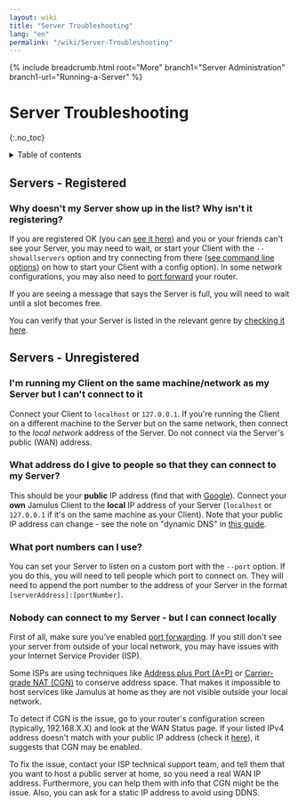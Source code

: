 ```yaml
---
layout: wiki
title: "Server Troubleshooting"
lang: "en"
permalink: "/wiki/Server-Troubleshooting"
---
```


{% include breadcrumb.html root="More" branch1="Server Administration" branch1-url="Running-a-Server" %}

# Server Troubleshooting
 {:.no_toc}

<details markdown="1">

<summary>Table of contents</summary>

* TOC
 {:toc}

</details>

## Servers - Registered 

### Why doesn't my Server show up in the list? Why isn't it registering?

If you are registered OK (you can [see it here](https://explorer.jamulus.io/)) and you or your friends can't see your Server, you may need to wait, or start your Client with the `--showallservers` option and try connecting from there ([see command line options](Software-Manual#command-line-options)) on how to start your Client with a config option). In some network configurations, you may also need to [port forward](Running-a-Server#port-forwarding) your router.

If you are seeing a message that says the Server is full, you will need to wait until a slot becomes free.

You can verify that your Server is listed in the relevant genre by [checking it here](https://explorer.jamulus.io/).

## Servers - Unregistered 

### I'm running my Client on the same machine/network as my Server but I can't connect to it

Connect your Client to `localhost` or `127.0.0.1`. If you're running the Client on a different machine to the Server but on the same network, then connect to the _local network_ address of the Server. Do not connect via the Server's public (WAN) address.

### What address do I give to people so that they can connect to my Server?

This should be your **public** IP address (find that with [Google](https://www.google.com/search?q=whatsmyip)). Connect your **own** Jamulus Client to the **local** IP address of your Server (`localhost` or `127.0.0.1` if it's on the same machine as your Client). Note that your public IP address can change - see the note on "dynamic DNS" in [this guide](Running-a-Server#dynamic-dns-and-why-you-will-probably-need-it).


### What port numbers can I use?

You can set your Server to listen on a custom port with the `--port` option. If you do this, you will need to tell people which port to connect on. They will need to append the port number to the address of your Server in the format `[serverAddress]:[portNumber]`.

### Nobody can connect to my Server - but I can connect locally

First of all, make sure you've enabled [port forwarding](Running-a-Server#port-forwarding). If you still don't see your server from outside of your local network, you may have issues with your Internet Service Provider (ISP).

Some ISPs are using techniques like [Address plus Port (A+P)](https://en.wikipedia.org/wiki/Address_plus_Port) or [Carrier-grade NAT (CGN)](https://en.wikipedia.org/wiki/Carrier-grade_NAT) to conserve address space. That makes it impossible to host services like Jamulus at home as they are not visible outside your local network.

To detect if CGN is the issue, go to your router's configuration screen (typically, 192.168.X.X) and look at the WAN Status page. If your listed IPv4 address doesn't match with your public IP address (check it [here](https://ifconfig.me)), it suggests that CGN may be enabled.

To fix the issue, contact your ISP technical support team, and tell them that you want to host a public server at home, so you need a real WAN IP address. Furthermore, you can help them with info that CGN might be the issue. Also, you can ask for a static IP address to avoid using DDNS.

